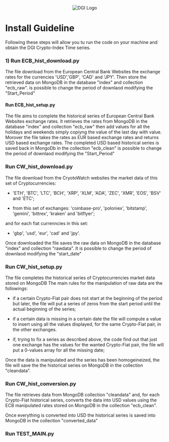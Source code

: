 <p align="center">
  <img src="https://dgi.io/img/logo/dgi-logo.svg?raw=true" alt="DGI Logo"/>
</p>

# Install Guideline

Following these steps will allow you tu run the code on your machine and obtain the DGI Crypto-Index Time series.

### 1) Run ECB_hist_download.py

The file download from the European Central Bank Websites the exchange rates for the currencies 'USD','GBP', 'CAD' and 'JPY'. Then store the retrieved data on MongoDB in the database "index" and collection "ecb_raw". is possible to change the period of downlaod modifying the "Start_Period"

####  Run ECB_hist_setup.py

The file aims to complete the historical series of European Central Bank Websites exchange rates.
It retrieves the rates from MongoDB in the database "index" and collection "ecb_raw" then add values for all the holidays and weekends simply copiyng the value of the last day with value. 
Morover the file takes the rates as EUR based exchange rates and returns USD based exchange rates.
The completed USD based historical series is saved back in MongoDb in the collection "ecb_clean" is possible to change the period of downlaod modifying the "Start_Period"

###  Run CW_hist_download.py

The file download from the CryotoWatch websites the market data of this set of Cryptocurrencies: 

* 'ETH', 'BTC', 'LTC', 'BCH', 'XRP', 'XLM', 'ADA', 'ZEC', 'XMR', 'EOS', 'BSV' and 'ETC';

* from this set of exchanges: 'coinbase-pro', 'poloniex', 'bitstamp', 'gemini', 'bittrex', 'kraken' and 'bitflyer';

and for each fiat currenncies in this set:

* 'gbp', 'usd', 'eur', 'cad' and 'jpy'.

Once downloaded the file saves the raw data on MongoDB in the database "index" and collection "rawdata". It is possible to change the period of downlaod modifying the "start_date"

### Run CW_hist_setup.py

The file completes the historical series of Cryptocurrencies market data stored on MongoDB
The main rules for the manipulation of raw data are the followings:

* if a certain Crypto-Fiat pair does not start at the beginning of the period but later, the file will put a series of zeros from the start period until the actual beginning of the series;

* if a certain data is missing in a certain date the file will compute a value to insert using all the values displayed, for the same Crypto-Fiat pair, in the other exchanges.

* if, trying to fix a series as described above, the code find out that just one exchange has the values for the wanted Crypto-Fiat pair, the file will put a 0-values array for all the missing date;

Once the data is manipulated and the series has been homogeineized, the file will save the the historical series on MongoDB in the collection "cleandata".

### Run CW_hist_conversion.py

The file retrieves data from MongoDB collection "cleandata" and, for each Crypto-Fiat historical series, converts the data into USD values using the ECB manipulated rates stored on MongoDB in  the collection "ecb_clean".

Once everything is converted into USD the historical series is saved into MongoDB in the collection "converted_data"

### Run TEST_MAIN.py